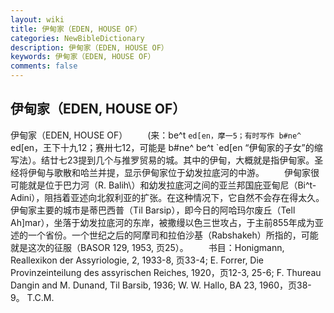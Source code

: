 ```yaml
---
layout: wiki
title: 伊甸家（EDEN, HOUSE OF）
categories: NewBibleDictionary
description: 伊甸家（EDEN, HOUSE OF）
keywords: 伊甸家（EDEN, HOUSE OF）
comments: false
---
```


## 伊甸家（EDEN, HOUSE OF）



伊甸家（EDEN, HOUSE OF）
　　(来：be^t `ed[en，摩一5；有时写作 b#ne^ `ed[en，王下十九12；赛卅七12，可能是 b#ne^ be^t `ed[en “伊甸家的子女”的缩写法）。结廿七23提到几个与推罗贸易的城。其中的伊甸，大概就是指伊甸家。圣经将伊甸与歌散和哈兰并提，显示伊甸家位于幼发拉底河的中游。
　　伊甸家很可能就是位于巴力河（R.
Balih\）和幼发拉底河之间的亚兰邦国庇亚甸尼（Bi^t-Adini），阻挡着亚述向北叙利亚的扩张。在这种情况下，它自然不会存在得太久。伊甸家主要的城市是蒂巴西普（Til Barsip），即今日的阿哈玛尔废丘（Tell
Ah]mar），坐落于幼发拉底河的东岸，被撒缦以色三世攻占，于主前855年成为亚述的一个省份。一个世纪之后的阿摩司和拉伯沙基（Rabshakeh）所指的，可能就是这次的征服（BASOR
129, 1953, 页25）。
　　书目：Honigmann, Reallexikon der Assyriologie, 2, 1933-8,
页33-4; E. Forrer, Die Provinzeinteilung des assyrischen
Reiches, 1920，页12-3, 25-6; F. Thureau Dangin and M.
Dunand, Til Barsib, 1936; W. W. Hallo,
BA 23, 1960，页38-9。
T.C.M.




